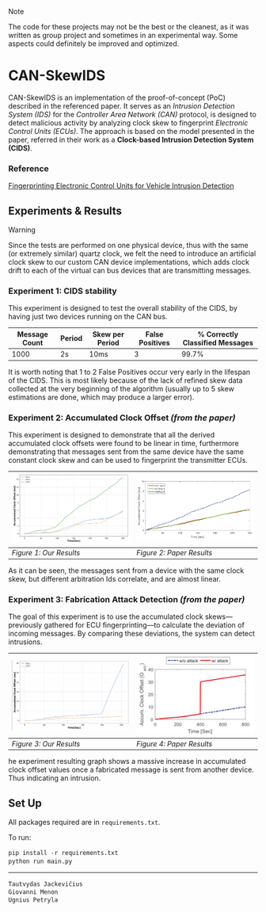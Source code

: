 > [!NOTE] 
> The code for these projects may not be the best or the cleanest, as it was written as group project and sometimes in an experimental way.
> Some aspects could definitely be improved and optimized.
# CAN-SkewIDS

CAN-SkewIDS is an implementation of the proof-of-concept (PoC) described in the referenced paper. It serves as an *Intrusion Detection System (IDS)* for the *Controller Area Network (CAN)* protocol, is designed to detect malicious activity by analyzing clock skew to fingerprint *Electronic Control Units (ECUs)*.   The approach is based on the model presented in the paper, referred in their work as a **Clock-based Intrusion Detection System (CIDS)**.

### Reference 

[Fingerprinting Electronic Control Units for Vehicle Intrusion Detection](https://www.usenix.org/system/files/conference/usenixsecurity16/sec16_paper_cho.pdf)

## Experiments & Results

> [!WARNING]  
> Since the tests are performed on one physical device, thus with the same (or extremely similar) quartz clock, we felt the need to introduce an artificial clock skew to our custom CAN device implementations, which adds clock drift to each of the virtual can bus devices that are transmitting messages. 

### Experiment 1: CIDS stability

This experiment is designed to test the overall stability of the CIDS, by having just two devices running on the CAN bus.


| Message Count | Period | Skew per Period | False Positives | % Correctly Classified Messages |
|---------------|--------|------------------|------------------|-------------------------------|
| 1000          | 2s     | 10ms             | 3                | 99.7%                         |

 It is worth noting that 1 to 2 False Positives occur very early in the lifespan of the CIDS. This is most likely because of the lack of refined skew data collected at the very beginning of the algorithm (usually up to 5 skew estimations are done, which may produce a larger error).

### Experiment 2: Accumulated Clock Offset *(from the paper)*


This experiment is designed to demonstrate that all the derived accumulated clock offsets were found to be linear in time, furthermore demonstrating that messages sent from the same device have the same constant clock skew and can be used to fingerprint the transmitter ECUs.

| <img src="./graph/graph_experiment_2.png" width="300"/> | <img src="./graph/graph_experiment_2_paper.png" width="300"/> |
|----------------------------------|----------------------------------|
| *Figure 1: Our Results*                       | *Figure 2: Paper Results*                       |

As it can be seen, the messages sent from a device with the same clock skew, but different arbitration Ids correlate, and are almost linear.

### Experiment 3: Fabrication Attack Detection *(from the paper)*

The goal of this experiment is to use the accumulated clock skews—previously gathered for ECU fingerprinting—to calculate the deviation of incoming messages. By comparing these deviations, the system can detect intrusions.

| <img src="./graph/graph_experiment_3.png" width="300"/> | <img src="./graph/graph_experiment_3_paper.png" width="300"/> |
|----------------------------------|----------------------------------|
| *Figure 3: Our Results*                       | *Figure 4: Paper Results*                       |

he experiment resulting graph shows a massive increase in accumulated clock offset values once a fabricated message is sent from another device. Thus indicating an intrusion.

## Set Up

All packages required are in `requirements.txt`. 

To run: 
```python
pip install -r requirements.txt
python run main.py
```

---

```
Tautvydas Jackevičius
Giovanni Menon
Ugnius Petryla
```